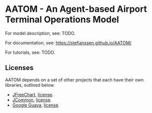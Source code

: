 # AATOM - An Agent-based Airport Terminal Operations Model

For model description, see: TODO.

For documentation, see: https://stefjanssen.github.io/AATOM/

For tutorials, see: TODO.

## Licenses
AATOM depends on a set of other projects that each have their own libraries, outlined below.

* [JFreeChart](http://www.jfree.org/jfreechart/), [license](http://www.jfree.org/lgpl.php).
* [JCommon](http://www.jfree.org/jcommon/), [license](http://www.gnu.org/licenses/lgpl.html).
* [Google Guava](https://github.com/google/guava), [license](https://github.com/google/guava/blob/master/COPYING).

